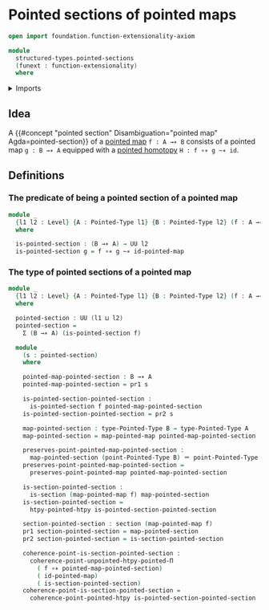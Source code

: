 # Pointed sections of pointed maps

```agda
open import foundation.function-extensionality-axiom

module
  structured-types.pointed-sections
  (funext : function-extensionality)
  where
```

<details><summary>Imports</summary>

```agda
open import foundation.dependent-pair-types
open import foundation.identity-types funext
open import foundation.sections funext
open import foundation.universe-levels

open import structured-types.pointed-homotopies funext
open import structured-types.pointed-maps funext
open import structured-types.pointed-types
```

</details>

## Idea

A
{{#concept "pointed section" Disambiguation="pointed map" Agda=pointed-section}}
of a [pointed map](structured-types.pointed-maps.md) `f : A →∗ B` consists of a
pointed map `g : B →∗ A` equipped with a
[pointed homotopy](structured-types.pointed-homotopies.md) `H : f ∘∗ g ~∗ id`.

## Definitions

### The predicate of being a pointed section of a pointed map

```agda
module _
  {l1 l2 : Level} {A : Pointed-Type l1} {B : Pointed-Type l2} (f : A →∗ B)
  where

  is-pointed-section : (B →∗ A) → UU l2
  is-pointed-section g = f ∘∗ g ~∗ id-pointed-map
```

### The type of pointed sections of a pointed map

```agda
module _
  {l1 l2 : Level} {A : Pointed-Type l1} {B : Pointed-Type l2} (f : A →∗ B)
  where

  pointed-section : UU (l1 ⊔ l2)
  pointed-section =
    Σ (B →∗ A) (is-pointed-section f)

  module _
    (s : pointed-section)
    where

    pointed-map-pointed-section : B →∗ A
    pointed-map-pointed-section = pr1 s

    is-pointed-section-pointed-section :
      is-pointed-section f pointed-map-pointed-section
    is-pointed-section-pointed-section = pr2 s

    map-pointed-section : type-Pointed-Type B → type-Pointed-Type A
    map-pointed-section = map-pointed-map pointed-map-pointed-section

    preserves-point-pointed-map-pointed-section :
      map-pointed-section (point-Pointed-Type B) ＝ point-Pointed-Type A
    preserves-point-pointed-map-pointed-section =
      preserves-point-pointed-map pointed-map-pointed-section

    is-section-pointed-section :
      is-section (map-pointed-map f) map-pointed-section
    is-section-pointed-section =
      htpy-pointed-htpy is-pointed-section-pointed-section

    section-pointed-section : section (map-pointed-map f)
    pr1 section-pointed-section = map-pointed-section
    pr2 section-pointed-section = is-section-pointed-section

    coherence-point-is-section-pointed-section :
      coherence-point-unpointed-htpy-pointed-Π
        ( f ∘∗ pointed-map-pointed-section)
        ( id-pointed-map)
        ( is-section-pointed-section)
    coherence-point-is-section-pointed-section =
      coherence-point-pointed-htpy is-pointed-section-pointed-section
```
